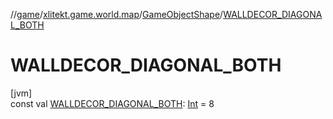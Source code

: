 //[game](../../../index.md)/[xlitekt.game.world.map](../index.md)/[GameObjectShape](index.md)/[WALLDECOR_DIAGONAL_BOTH](-w-a-l-l-d-e-c-o-r_-d-i-a-g-o-n-a-l_-b-o-t-h.md)

# WALLDECOR_DIAGONAL_BOTH

[jvm]\
const val [WALLDECOR_DIAGONAL_BOTH](-w-a-l-l-d-e-c-o-r_-d-i-a-g-o-n-a-l_-b-o-t-h.md): [Int](https://kotlinlang.org/api/latest/jvm/stdlib/kotlin/-int/index.html) = 8
